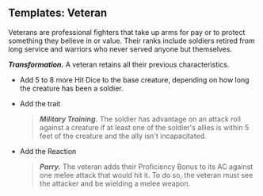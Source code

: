 ## Templates: Veteran
Veterans are professional fighters that take up arms for pay or to protect something they believe in or value. Their ranks include soldiers retired from long service and warriors who never served anyone but themselves.

***Transformation.*** A veteran retains all their previous characteristics.

* Add 5 to 8 more Hit Dice to the base creature, depending on how long the creature has been a soldier.

* Add the trait
  
    >***Military Training.*** The soldier has advantage on an attack roll against a creature if at least one of the soldier's allies is within 5 feet of the creature and the ally isn't incapacitated.
    >

* Add the Reaction

    >***Parry.*** The veteran adds their Proficiency Bonus to its AC against one melee attack that would hit it. To do so, the veteran must see the attacker and be wielding a melee weapon.
    >
